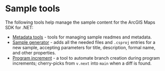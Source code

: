 # Sample tools

The following tools help manage the sample content for the ArcGIS Maps SDK for .NET:

* [Metadata tools](metadata_tools/readme.md) - tools for managing sample readmes and metadata.
* [Sample generator](sample_generator/readme.md) - adds all the needed files and `.csproj` entries for a new sample, accepting parameters for title, description, formal name, and other properties.
* [Program increment](program_increment.py) - a tool to automate branch creation during program increments; cherry-picks from `v.next` into `main` when a diff is found.